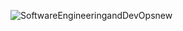 
![SoftwareEngineeringandDevOpsnew](https://github.com/user-attachments/assets/12949812-9fa7-4b16-9d82-9933fa6d23d1)
